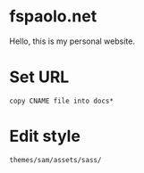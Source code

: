 # fspaolo.net

Hello, this is my personal website.

# Set URL

    copy CNAME file into docs*

# Edit style

    themes/sam/assets/sass/
